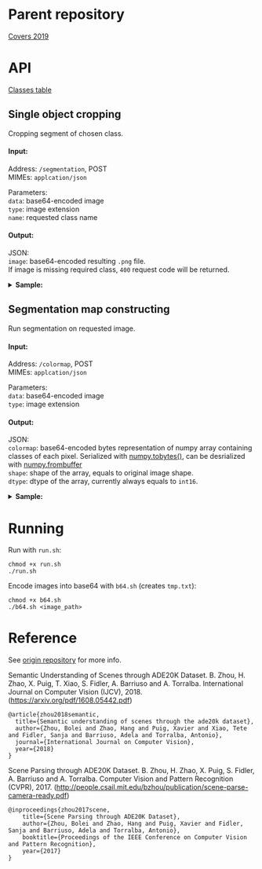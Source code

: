 # Parent repository
[Covers 2019](https://github.com/notantony/covers2019) 

# API

[Classes table](https://docs.google.com/spreadsheets/d/1QXMxMCEpFli6m4f9IZxZiyCgDPId5fGCN_pHVDVeNPc/edit#gid=0)

## Single object cropping
Cropping segment of chosen class. 

#### Input:
Address: `/segmentation`, POST \
MIMEs: `applcation/json`

Parameters: \
`data`: base64-encoded image \
`type`: image extension \
`name`: requested class name

#### Output:
JSON: \
`image`: base64-encoded resulting `.png` file. \
If image is missing required class, `400` request code will be returned.

<details>
  <summary> <b>Sample: </b> </summary> 

  Request JSON:
  ```json
  {
      "name" : "person",
      "type" : "jpeg",
      "data" : "/9j/4AAQSkZJRgABAQEASABIAAD//gATQ3JlYXRlZCB3a..."
  }
  ```
  
  Response:
  ```json
  {
      "image" : "iVBORw0KGgoAAAANSUhEUgAAA+EAAAI1CAYAAA..."
  }
  ```
</details>


## Segmentation map constructing
Run segmentation on requested image.  

#### Input:
Address: `/colormap`, POST \
MIMEs: `applcation/json`

Parameters: \
`data`: base64-encoded image \
`type`: image extension

#### Output:
JSON: \
`colormap`: base64-encoded bytes representation of numpy array containing classes of each pixel. Serialized with [numpy.tobytes()](https://docs.scipy.org/doc/numpy/reference/generated/numpy.ndarray.tobytes.html), can be desrialized with [numpy.frombuffer](https://docs.scipy.org/doc/numpy/reference/generated/numpy.frombuffer.html) \
`shape`: shape of the array, equals to original image shape. \
`dtype`: dtype of the array, currently always equals to `int16`.

<details>
  <summary> <b>Sample: </b> </summary> 

  Request JSON:
  ```json
  {
      "type" : "jpeg",
      "data" : "/9j/4AAQSkZJRgABAQEASABIAAD//gATQ3JlYXRlZCB3a..."
  }
  ```
  
  Response:
  ```json
  {
      "colormap": "AAAAAAAAAAAAAAAAAAAAAAAAAAAAAAAAAAAAAAAAAAA...",
      "dtype": "int16",
      "shape": "(588, 1000)"
  }
  ```
</details>

# Running

Run with `run.sh`:
```
chmod +x run.sh
./run.sh
```

Encode images into base64 with `b64.sh` (creates `tmp.txt`):
```
chmod +x b64.sh
./b64.sh <image_path>
```

# Reference

See [origin repository](https://github.com/CSAILVision/semantic-segmentation-pytorch) for more info.

Semantic Understanding of Scenes through ADE20K Dataset. B. Zhou, H. Zhao, X. Puig, T. Xiao, S. Fidler, A. Barriuso and A. Torralba. International Journal on Computer Vision (IJCV), 2018. (https://arxiv.org/pdf/1608.05442.pdf)

    @article{zhou2018semantic,
      title={Semantic understanding of scenes through the ade20k dataset},
      author={Zhou, Bolei and Zhao, Hang and Puig, Xavier and Xiao, Tete and Fidler, Sanja and Barriuso, Adela and Torralba, Antonio},
      journal={International Journal on Computer Vision},
      year={2018}
    }

Scene Parsing through ADE20K Dataset. B. Zhou, H. Zhao, X. Puig, S. Fidler, A. Barriuso and A. Torralba. Computer Vision and Pattern Recognition (CVPR), 2017. (http://people.csail.mit.edu/bzhou/publication/scene-parse-camera-ready.pdf)

    @inproceedings{zhou2017scene,
        title={Scene Parsing through ADE20K Dataset},
        author={Zhou, Bolei and Zhao, Hang and Puig, Xavier and Fidler, Sanja and Barriuso, Adela and Torralba, Antonio},
        booktitle={Proceedings of the IEEE Conference on Computer Vision and Pattern Recognition},
        year={2017}
    }
    
